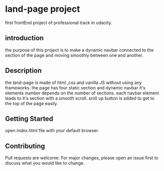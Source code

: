 # land-page project

first frontEnd project of professional track in udacity.

## introduction
the purpose of this project is to make a dynamic navbar connected to the section of the page and moving smoothly between one and another. 

## Description
the land-page is made of html ,css and vanilla JS without using any frameworks.
the page has four static section and dynamic navbar it's elements number depends on the number of sections.
each navbar element leads to it's section with a smooth scroll.
sroll up button is added to get to the top of the page easily.
 
## Getting Started
open index.html file with your default browser.

## Contributing
Pull requests are welcome. For major changes, please open an issue first to discuss what you would like to change.


